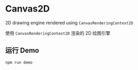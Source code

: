 # Canvas2D
2D drawing engine rendered using `CanvasRenderingContext2D`

使用 `CanvasRenderingContext2D` 渲染的 2D 绘图引擎

## 运行 Demo
```
npm run demo
```